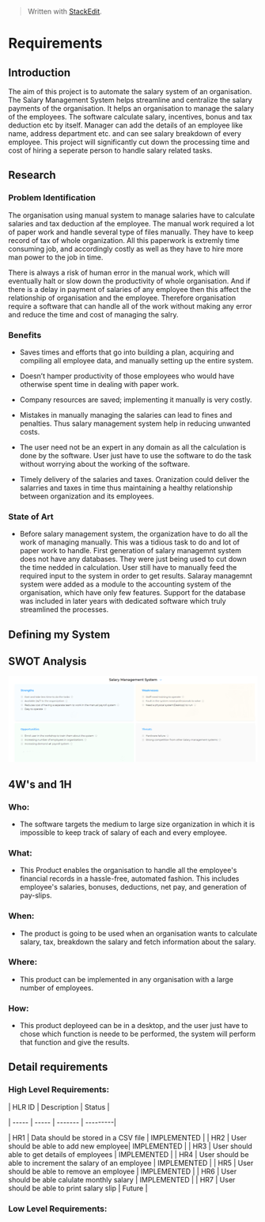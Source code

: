 


> Written with [StackEdit](https://stackedit.io/).
# Requirements

  

## Introduction

  

The aim of this project is to automate the salary system of an organisation. The Salary Management System helps streamline and centralize the salary payments of the organisation. It helps an organisation to manage the salary of the employees. The software calculate salary, incentives, bonus and tax deduction etc by itself. Manager can add the details of an employee like name, address department etc. and can see salary breakdown of every employee. This project will significantly cut down the processing time and cost of hiring a seperate person to handle salary related tasks.

  

## Research

  

### Problem Identification

  

The organisation using manual system to manage salaries have to calculate salaries and tax deduction af the employee. The manual work required a lot of paper work and handle several type of files manually. They have to keep record of tax of whole organization. All this paperwork is extremly time consuming job, and accordingly costly as well as they have to hire more man power to the job in time.

  

There is always a risk of human error in the manual work, which will eventually halt or slow down the productivity of whole organisation. And if there is a delay in payment of salaries of any employee then this affect the relationship of organisation and the employee. Therefore organisation require a software that can handle all of the work without making any error and reduce the time and cost of managing the salry.

  

### Benefits

  

* Saves times and efforts that go into building a plan, acquiring and compiling all employee data, and manually setting up the entire system.

* Doesn’t hamper productivity of those employees who would have otherwise spent time in dealing with paper work.

* Company resources are saved; implementing it manually is very costly.

* Mistakes in manually managing the salaries can lead to fines and penalties. Thus salary management system help in reducing unwanted costs.

* The user need not be an expert in any domain as all the calculation is done by the software. User just have to use the software to do the task without worrying about the working of the software.

* Timely delivery of the salaries and taxes. Oranization could deliver the salarries and taxes in time thus maintaining a healthy relationship between organization and its employees.


### State of Art

* Before salary management system, the organization have to do all the work of managing manually. This was a tidious task to do and lot of paper work to handle. First generation of salary managemnt system does not have any databases. They were just being used to cut down the time nedded in calculation. User still have to manually feed the required input to the system in order to get results. Salaray managemnt system were added as a module to the accounting system of the organisation, which have only few features. Support for the database was included in later years with dedicated software which truly streamlined the processes.  
  

## Defining my System

  
  

## SWOT Analysis

  

![](swot.png)

  

## 4W's and 1H

  

### Who:

* The software targets the medium to large size organization in which it is impossible to keep track of salary of each and every employee.

  

### What:

* This Product enables the organisation to handle all the employee's financial records in a hassle-free, automated fashion. This includes employee's salaries, bonuses, deductions, net pay, and generation of pay-slips.

  

### When:

* The product is going to be used when an organisation wants to calculate salary, tax, breakdown the salary and fetch information about the salary.



### Where:

* This product can be implemented in any organisation with a large number of employees.

  

### How:

* This product deployeed can be in a desktop, and the user just have to chose which function is neede to be performed, the system will perform that function and give the results.


## Detail requirements

### High Level Requirements:

| HLR ID | Description | Status | 

| ----- | ----- | ------- | ---------|

| HR1 | Data should be stored in a CSV file |   IMPLEMENTED  |
| HR2 | User should be able to add new employee| IMPLEMENTED | 
| HR3 | User should able to get details of employees |  IMPLEMENTED  |
| HR4 | User should be able to increment the salary of an employee |   IMPLEMENTED  |
| HR5 | User should be able to remove an employee  |  IMPLEMENTED  |
| HR6 | User should be able calulate monthly salary |   IMPLEMENTED  |
| HR7 | User should be able to print salary slip |   Future |

### Low Level Requirements:

